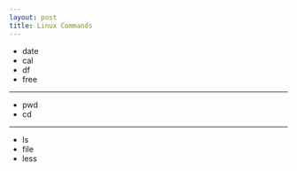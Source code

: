 ```yaml
---
layout: post
title: Linux Commands
---
```


* date
* cal
* df
* free
---
* pwd
* cd
---
* ls
* file
* less
